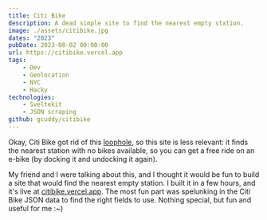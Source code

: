 ```yaml
---
title: Citi Bike
description: A dead simple site to find the nearest empty station.
image: ./assets/citibike.jpg
dates: "2023"
pubDate: 2023-08-02 00:00:00
url: https://citibike.vercel.app
tags:
    - Dev
    - Geolocation
    - NYC
    - Hacky
technologies:
    - Sveltekit
    - JSON scraping
github: gcuddy/citibike
---
```


Okay, Citi Bike got rid of this [loophole](https://nyc.streetsblog.org/2023/09/19/say-good-bye-to-the-free-citi-bike-e-bike-loophole), so this site is less relevant: it finds the nearest station with no bikes available, so you can get a free ride on an e-bike (by docking it and undocking it again).

My friend and I were talking about this, and I thought it would be fun to build a site that would find the nearest empty station. I built it in a few hours, and it's live at [citibike.vercel.app](https://citibike.vercel.app). The most fun part was spelunking in the Citi Bike JSON data to find the right fields to use. Nothing special, but fun and useful for me :~)
